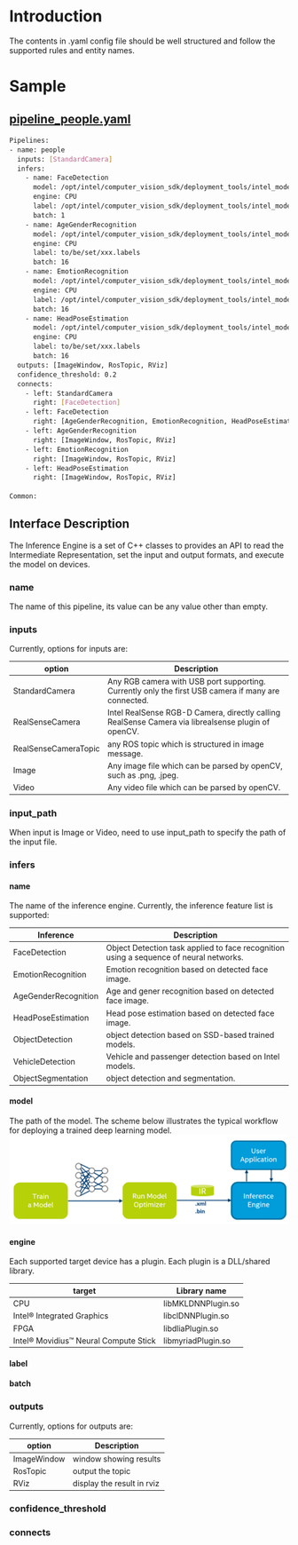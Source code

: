 # Introduction

The contents in .yaml config file should be well structured and follow the supported rules and entity names.

# Sample
## [pipeline_people.yaml](https://github.com/LewisLiuPub/ros2_openvino_toolkit/blob/guide-info/sample/param/pipeline_people.yaml)
```bash
Pipelines:
- name: people
  inputs: [StandardCamera]
  infers:
    - name: FaceDetection
      model: /opt/intel/computer_vision_sdk/deployment_tools/intel_models/face-detection-adas-0001/FP32/face-detection-adas-0001.xml
      engine: CPU
      label: /opt/intel/computer_vision_sdk/deployment_tools/intel_models/face-detection-adas-0001/FP32/face-detection-adas-0001.labels
      batch: 1
    - name: AgeGenderRecognition
      model: /opt/intel/computer_vision_sdk/deployment_tools/intel_models/age-gender-recognition-retail-0013/FP32/age-gender-recognition-retail-0013.xml
      engine: CPU
      label: to/be/set/xxx.labels
      batch: 16
    - name: EmotionRecognition
      model: /opt/intel/computer_vision_sdk/deployment_tools/intel_models/emotions-recognition-retail-0003/FP32/emotions-recognition-retail-0003.xml
      engine: CPU
      label: /opt/intel/computer_vision_sdk/deployment_tools/intel_models/emotions-recognition-retail-0003/FP32/emotions-recognition-retail-0003.labels
      batch: 16
    - name: HeadPoseEstimation
      model: /opt/intel/computer_vision_sdk/deployment_tools/intel_models/head-pose-estimation-adas-0001/FP32/head-pose-estimation-adas-0001.xml
      engine: CPU
      label: to/be/set/xxx.labels
      batch: 16
  outputs: [ImageWindow, RosTopic, RViz]
  confidence_threshold: 0.2
  connects:
    - left: StandardCamera
      right: [FaceDetection]
    - left: FaceDetection
      right: [AgeGenderRecognition, EmotionRecognition, HeadPoseEstimation, ImageWindow, RosTopic, RViz]
    - left: AgeGenderRecognition
      right: [ImageWindow, RosTopic, RViz]
    - left: EmotionRecognition
      right: [ImageWindow, RosTopic, RViz]
    - left: HeadPoseEstimation
      right: [ImageWindow, RosTopic, RViz]

Common:
```
## Interface Description
The Inference Engine is a set of C++ classes to provides an API to read the Intermediate Representation, set the input and output formats, and execute the model on devices.
### name
The name of this pipeline, its value can be any value other than empty.
### inputs
Currently, options for inputs are:

|option|Description|
|--------------------|------------------------------------------------------------------|
|StandardCamera|Any RGB camera with USB port supporting. Currently only the first USB camera if many are connected.|
|RealSenseCamera| Intel RealSense RGB-D Camera, directly calling RealSense Camera via librealsense plugin of openCV.|
|RealSenseCameraTopic| any ROS topic which is structured in image message.|
|Image| Any image file which can be parsed by openCV, such as .png, .jpeg.|
|Video| Any video file which can be parsed by openCV.|

### input_path
When input is Image or Video, need to use input_path to specify the path of the input file.

### infers
#### name
The name of the inference engine. Currently, the inference feature list is supported:

|Inference|Description|
|-----------------------|------------------------------------------------------------------|
|FaceDetection|Object Detection task applied to face recognition using a sequence of neural networks.|
|EmotionRecognition| Emotion recognition based on detected face image.|
|AgeGenderRecognition| Age and gener recognition based on detected face image.|
|HeadPoseEstimation| Head pose estimation based on detected face image.|
|ObjectDetection| object detection based on SSD-based trained models.|
|VehicleDetection| Vehicle and passenger detection based on Intel models.|
|ObjectSegmentation| object detection and segmentation.|

#### model
The path of the model. The scheme below illustrates the typical workflow for deploying a trained deep learning model.
![trained deep learning model](https://github.com/RachelRen05/ros2_openvino_toolkit_draft/blob/master/doc/CVSDK_Flow.png "trained deep learning model")

#### engine
Each supported target device has a plugin. Each plugin is a DLL/shared library. 

|target|Library name|
|-----------------------|------------------------------------------------------------------|
|CPU|libMKLDNNPlugin.so|
|Intel® Integrated Graphics|libclDNNPlugin.so|
|FPGA|libdliaPlugin.so|
|Intel® Movidius™ Neural Compute Stick|libmyriadPlugin.so|

#### label

#### batch

### outputs
Currently, options for outputs are:

|option|Description|
|--------------------|------------------------------------------------------------------|
|ImageWindow| window showing results|
|RosTopic| output the topic|
|RViz| display the result in rviz|

### confidence_threshold

### connects
